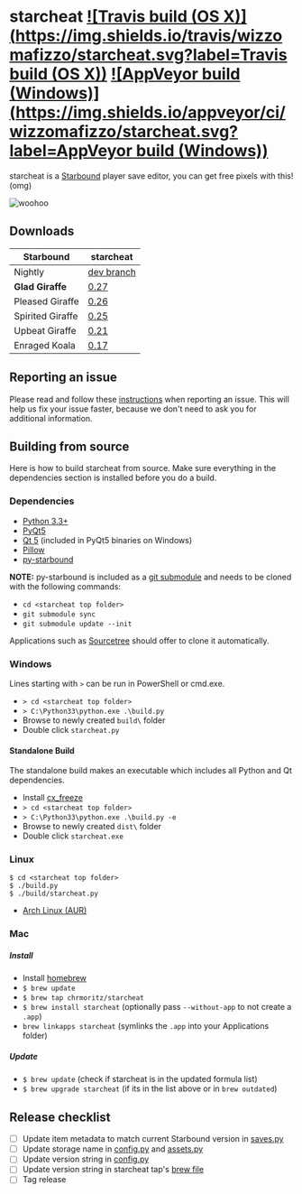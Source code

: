 # starcheat [![Travis build (OS X)](https://img.shields.io/travis/wizzomafizzo/starcheat.svg?label=Travis build (OS X))](https://travis-ci.org/wizzomafizzo/starcheat) [![AppVeyor build (Windows)](https://img.shields.io/appveyor/ci/wizzomafizzo/starcheat.svg?label=AppVeyor build (Windows))](https://ci.appveyor.com/project/wizzomafizzo/starcheat)

starcheat is a [Starbound](http://playstarbound.com/) player save editor, you can get free pixels with this! (omg)

![woohoo](https://raw.github.com/wizzomafizzo/starcheat/master/starcheat/images/screenshot.png)

## Downloads

Starbound            | starcheat
-------------------- | ---------
Nightly              | [dev branch](#building-from-source)
**Glad Giraffe**     | [0.27](https://github.com/wizzomafizzo/starcheat/releases/tag/0.27)
Pleased Giraffe | [0.26](https://github.com/wizzomafizzo/starcheat/releases/tag/0.26)
Spirited Giraffe | [0.25](https://github.com/wizzomafizzo/starcheat/releases/tag/0.25)
Upbeat Giraffe       | [0.21](https://github.com/wizzomafizzo/starcheat/releases/tag/0.21)
Enraged Koala        | [0.17](https://github.com/wizzomafizzo/starcheat/releases/tag/0.17)

## Reporting an issue
Please read and follow these [instructions](CONTRIBUTING.md) when reporting an issue. This will help us fix your issue faster, because we don't need to ask you for additional information.

## Building from source
Here is how to build starcheat from source. Make sure everything in the dependencies section is installed before you do a build.

### Dependencies
- [Python 3.3+](http://www.python.org/getit/)
- [PyQt5](http://www.riverbankcomputing.com/software/pyqt/download5)
- [Qt 5](http://qt-project.org/downloads) (included in PyQt5 binaries on Windows)
- [Pillow](https://pypi.python.org/pypi/Pillow/)
- [py-starbound](https://github.com/blixt/py-starbound)

**NOTE:** py-starbound is included as a [git submodule](http://git-scm.com/docs/git-submodule) and needs to be cloned with the following commands:

- ```cd <starcheat top folder>```
- ```git submodule sync```
- ```git submodule update --init```

Applications such as [Sourcetree](http://www.sourcetreeapp.com/) should offer to clone it automatically.

### Windows
Lines starting with ```>``` can be run in PowerShell or cmd.exe.

- ```> cd <starcheat top folder>```
- ```> C:\Python33\python.exe .\build.py```
- Browse to newly created ```build\``` folder
- Double click ```starcheat.py```

#### Standalone Build
The standalone build makes an executable which includes all Python and Qt dependencies.

- Install [cx_freeze](http://cx-freeze.sourceforge.net/)
- ```> cd <starcheat top folder>```
- ```> C:\Python33\python.exe .\build.py -e```
- Browse to newly created ```dist\``` folder
- Double click ```starcheat.exe```

### Linux
```
$ cd <starcheat top folder>
$ ./build.py
$ ./build/starcheat.py
```

- [Arch Linux (AUR)](https://aur.archlinux.org/packages/starcheat/)

### Mac

##### Install
- Install [homebrew](http://brew.sh/)
- ```$ brew update```
- ```$ brew tap chrmoritz/starcheat```
- ```$ brew install starcheat``` (optionally pass ```--without-app``` to not create a `.app`)
- ```brew linkapps starcheat``` (symlinks the `.app` into your Applications folder)

##### Update
- ```$ brew update``` (check if starcheat is in the updated formula list)
- ```$ brew upgrade starcheat``` (if its in the list above or in `brew outdated`)

## Release checklist
- [ ] Update item metadata to match current Starbound version in [saves.py](starcheat/saves.py)
- [ ] Update storage name in [config.py](starcheat/config.py) and [assets.py](starcheat/assets.py)
- [ ] Update version string in [config.py](starcheat/config.py)
- [ ] Update version string in starcheat tap's [brew file](https://github.com/chrmoritz/homebrew-starcheat/blob/master/starcheat.rb)
- [ ] Tag release
